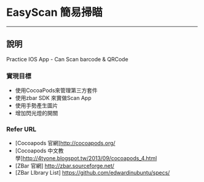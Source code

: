 # EasyScan 簡易掃瞄
---

## 說明
Practice IOS App - Can Scan barcode & QRCode

### 實現目標
- 使用CocoaPods來管理第三方套件
- 使用zbar SDK 來實做Scan App
- 使用手勢產生圖片
- 增加閃光燈的開關

### Refer URL
* [Cocoapods 官網]http://cocoapods.org/
* [Cocoapods 中文教學]http://4tyone.blogspot.tw/2013/09/cocoapods_4.html
* [ZBar 官網] http://zbar.sourceforge.net/
* [ZBar LIbrary List] https://github.com/edwardinubuntu/specs/
